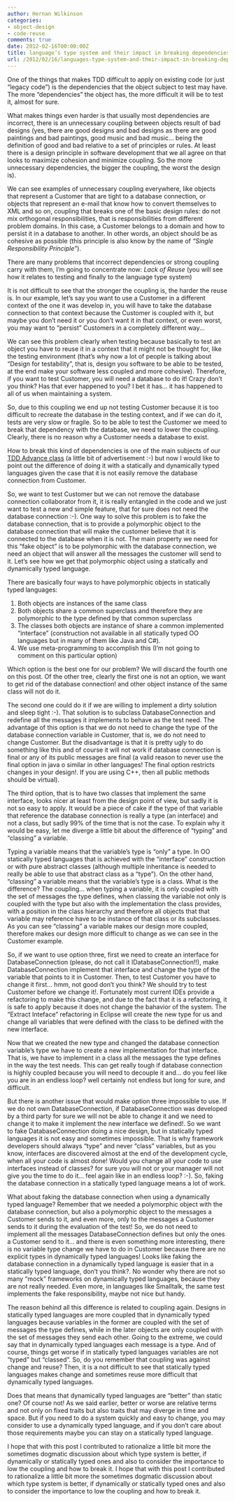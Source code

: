 ```yaml
---
author: Hernan Wilkinson
categories:
- object-design
- code-reuse
comments: true
date: 2012-02-16T00:00:00Z
title: language’s type system and their impact in breaking dependencies
url: /2012/02/16/languages-type-system-and-their-impact-in-breaking-dependencies/
---
```


One of the things that makes TDD difficult to apply on existing code (or just “legacy code”) is the dependencies that the object subject to test may have. The more “dependencies” the object has, the more difficult it will be to test it, almost for sure.

What makes things even harder is that usually most dependencies are incorrect, there is an unnecessary coupling between objects result of bad designs (yes, there are good designs and bad designs as there are good paintings and bad paintings, good music and bad music... being the definition of good and bad relative to a set of principles or rules. At least there is a design principle in software development that we all agree on that looks to maximize cohesion and minimize coupling. So the more unnecessary dependencies, the bigger the coupling, the worst the design is).

<!--more-->

We can see examples of unnecessary coupling everywhere, like objects that represent a Customer that are tight to a database connection, or objects that represent an e-mail that know how to convert themselves to XML and so on, coupling that breaks one of the basic design rules: do not mix orthogonal responsibilities, that is responsibilities from different problem domains. In this case, a Customer belongs to a domain and how to persist it in a database to another. In other words, an object should be as cohesive as possible (this principle is also know by the name of *“Single Responsibility Principle”*).

There are many problems that incorrect dependencies or strong coupling carry with them, I’m going to concentrate now: *Lack of Reuse* (you will see how it relates to testing and finally to the language type system)

It is not difficult to see that the stronger the coupling is, the harder the reuse is. In our example, let’s say you want to use a Customer in a different context of the one it was develop in, you will have to take the database connection to that context because the Customer is coupled with it, but maybe you don’t need it or you don’t want it in that context, or even worst, you may want to “persist” Customers in a completely different way...

We can see this problem clearly when testing because basically to test an object you have to reuse it in a context that it might not be thought for, like the testing environment (that’s why now a lot of people is talking about “Design for testability”, that is, design you software to be able to be tested, at the end make your software less coupled and more cohesive). Therefore, if you want to test Customer, you will need a database to do it! Crazy don’t you think? Has that ever happened to you? I bet it has... it has happened to all of us when maintaining a system.

So, due to this coupling we end up not testing Customer because it is too difficult to recreate the database in the testing context, and if we can do it, tests are very slow or fragile. So to be able to test the Customer we meed to break that dependency with the database, we need to lower the coupling. Clearly, there is no reason why a Customer needs a database to exist.

How to break this kind of dependencies is one of the main subjects of our [TDD Advance class](http://www.10pines.com/training/listado-cursos/test-driven-development-avanzado) (a little bit of advertisement :-) but now I would like to point out the difference of doing it with a statically and dynamically typed languages given the case that it is not easily remove the database connection from Customer.

So, we want to test Customer but we can not remove the database connection collaborator from it, it is really entangled in the code and we just want to test a new and simple feature, that for sure does not need the database connection :-). One way to solve this problem is to fake the database connection, that is to provide a polymorphic object to the database connection that will make the customer believe that it is connected to the database when it is not. The main property we need for this “fake object” is to be polymorphic with the database connection, we need an object that will answer all the messages the customer will send to it. Let’s see how we get that polymorphic object using a statically and dynamically typed language.

There are basically four ways to have polymorphic objects in statically typed languages:

1. Both objects are instances of the same class
2. Both objects share a common superclass and therefore they are polymorphic to the type defined by that common superclass
3. The classes both objects are instance of share a common implemented “interface” (construction not available in all statically typed OO languages but in many of them like Java and C#).
4. We use meta-programming to accomplish this (I’m not going to comment on this particular option)

Which option is the best one for our problem? We will discard the fourth one on this post. Of the other tree, clearly the first one is not an option, we want to get rid of the database connection! and other object instance of the same class will not do it.

The second one could do it if we are willing to implement a dirty solution and sleep tight :-). That solution is to subclass DatabaseConnection and redefine all the messages it implements to behave as the test need. The advantage of this option is that we do not need to change the type of the database connection variable in Customer, that is, we do not need to change Customer. But the disadvantage is that it is pretty ugly to do something like this and of course it will not work if database connection is final or any of its public messages are final (a valid reason to never use the final option in java o similar in other languages! The final option restricts changes in your design!. If you are using C++, then all public methods should be virtual).

The third option, that is to have two classes that implement the same interface, looks nicer at least from the design point of view, but sadly it is not so easy to apply. It would be a piece of cake if the type of that variable that reference the database connection is really a type (an interface) and not a class, but sadly 99% of the time that is not the case. To explain why it would be easy, let me diverge a little bit about the difference of “typing” and “classing” a variable.

Typing a variable means that the variable’s type is “only” a type. In OO statically typed languages that is achieved with the “interface” construction or with pure abstract classes (although multiple inheritance is needed to really be able to use that abstract class as a “type”). On the other hand, “classing” a variable means that the variable’s type is a class. What is the difference? The coupling...  when typing a variable, it is only coupled with the set of messages the type defines, when classing the variable not only is coupled with the type but also with the implementation the class provides, with a position in the class hierarchy and therefore all objects that that variable may reference have to be instance of that class or its subclasses. As you can see “classing” a variable makes our design more coupled, therefore makes our design more difficult to change as we can see in the Customer example.

So, if we want to use option three, first we need to create an interface for DatabaseConnection (please, do not call it IDatabaseConnection!!), make DatabaseConnection implement that interface and change the type of the variable that points to it in Customer. Then, to test Customer you have to change it first... hmm, not good don’t you think? We should try to test Customer before we change it!. Fortunately most current IDEs provide a refactoring to make this change, and due to the fact that it is a refactoring, it is safe to apply because it does not change the bahavior of the system. The “Extract Inteface” refactoring in Eclipse will create the new type for us and change all variables that were defined with the class to be defined with the new interface.

Now that we created the new type and changed the database connection variable’s type we have to create a new implementation for that interface. That is, we have to implement in a class all the messages the type defines in the way the test needs. This can get really tough if database connection is highly coupled because you will need to decouple it and... do you feel like you are in an endless loop? well certainly not endless but long for sure, and difficult.

But there is another issue that would make option three impossible to use. If we do not own DatabaseConnection, if DatabaseConnection was developed by a third party for sure we will not be able to change it and we need to change it to make it implement the new interface we defined!. So we want to fake DatabaseConnection doing a nice design, but in statically typed languages it is not easy and sometimes impossible. That is why framework developers should always “type” and never “class” variables, but as you know, interfaces are discovered almost at the end of the development cycle, when all your code is almost done! Would you change all your code to use interfaces instead of classes? for sure you will not or your manager will not give you the time to do it... feel again like in an endless loop? :-). So, faking the database connection in a statically typed language means a lot of work.

What about faking the database connection when using a dynamically typed language? Remember that we needed a polymorphic object with the database connection, but also a polymorphic object to the messages a Customer sends to it, and even more, only to the messages a Customer sends to it during the evaluation of the test! So, we do not need to implement all the messages DatabaseConnection defines but only the ones a Customer send to it... and there is even something more interesting, there is no variable type change we have to do in Customer because there are no explicit types in dynamically typed languages! Looks like faking the database connection in a dynamically typed language is easier that in a statically typed language, don’t you think?. No wonder why there are not so many “mock” frameworks on dynamically typed languages, because they are not really needed. Even more, in languages like Smalltalk, the same test implements the fake responsibility, maybe not nice but handy.

The reason behind all this difference is related to coupling again. Designs in statically typed languages are more coupled that in dynamically typed languages because variables in the former are coupled with the set of messages the type defines, while in the later objects are only coupled with the set of messages they send each other. Going to the extreme, we could say that in dynamically typed languages each message is a type. And of course, things get worse if in statically typed languages variables are not “typed” but “classed”. So, do you remember that coupling was against change and reuse? Then, it is a not difficult to see that statically typed languages makes change and sometimes reuse more difficult that dynamically typed languages.

Does that means that dynamically typed languages are “better” than static one? Of course not! As we said earlier, better or worse are relative terms and not only on fixed traits but also traits that may diverge in time and space. But if you need to do a system quickly and easy to change, you may consider to use a dynamically typed language, and if you don’t care about those requirements maybe you can stay on a statically typed language.

I hope that with this post I contributed to rationalize a little bit more the sometimes dogmatic discussion about which type system is better, if dynamically or statically typed ones and also to consider the importance to low the coupling and how to break it. I hope that with this post I contributed to rationalize a little bit more the sometimes dogmatic discussion about which type system is better, if dynamically or statically typed ones and also to consider the importance to low the coupling and how to break it.